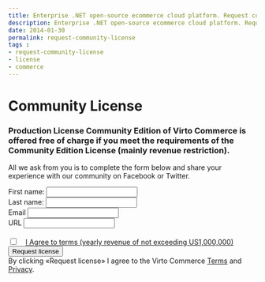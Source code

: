 ```yaml
---
title: Enterprise .NET open-source ecommerce cloud platform. Request community license
description: Enterprise .NET open-source ecommerce cloud platform. Request community license
date: 2014-01-30
permalink: request-community-license
tags : 
- request-community-license
- license
- commerce
---
```

<div class="partner __responsive">
	<h1 class="head-title">Community License</h1>
	<h3>Production License Community Edition of Virto Commerce is offered free of charge if you meet the requirements of the Community Edition License (mainly revenue restriction).</h3>
	<p class="text">All we ask from you is to complete the form below and share your experience with our community on Facebook or Twitter.</p>
	<div class="columns">
		<div class="column">
			<div class="block">
                <form class="fixed">
                    <input id="Contact[Subject]" type="hidden" name="Contact[Subject]" value="Request Community License w/URL" />
                    <input id="Contact[RedirectUrl]" type="hidden" name="Contact[RedirectUrl]" value="{{ '/thank-you-demo' | absolute_url }}" />
                    <div class="control-group">
                        <label for="Contact[FirstName]">First name:</label>
                        <input id="Contact[FirstName]" type="text" name="Contact[FirstName]" class="form-input" required="required" />
                    </div>
                    <div class="control-group">
                        <label for="Contact[LastName]">Last name:</label>
                        <input id="Contact[LastName]" type="text" name="Contact[LastName]" class="form-input" required="required" />
                    </div>
                    <div class="control-group">
                        <label for="Email">Email</label>
                        <input id="Contact[Email]" type="text" name="Contact[Email]" class="form-input" />
                    </div>
                    <div class="control-group">
                        <label for="Url">URL</label>
                        <input id="Contact[Url]" type="text" name="Contact[Url]" class="form-input" required="required" />
                    </div>
                    <div class="control-group">
                        <label for="Agree">
                            <br />
                            <input id="Contact[Agree]" type="checkbox" name="Contact[Agree]" required="required" /><a style="margin-left: 15px;" href="/open-source-license">I Agree to terms (yearly revenue of not exceeding US1,000,000)</a>
                        </label>
                    </div>
                    <div class="control-group">
                        <button type="submit" class="button fill">Request license</button>
                    </div>
                    <div class="control-group">
                        <label class="text-14">By clicking «Request license» I agree to the Virto Commerce <a href="/terms">Terms</a> and <a href="/privacy">Privacy</a>.</label>
                    </div>
                </form>
			</div>
		</div>
	</div>
</div>